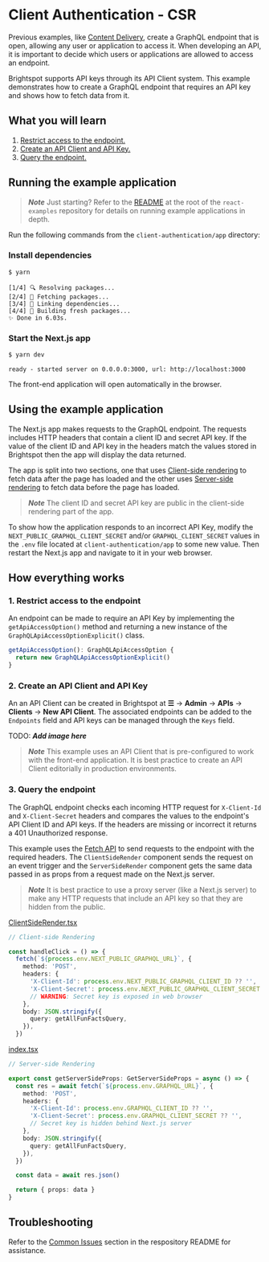 # Client Authentication - CSR

Previous examples, like [Content Delivery](https://github.com/brightspot/react-examples/tree/main/content-delivery), create a GraphQL endpoint that is open, allowing any user or application to access it. When developing an API, it is important to decide which users or applications are allowed to access an endpoint.

Brightspot supports API keys through its API Client system. This example demonstrates how to create a GraphQL endpoint that requires an API key and shows how to fetch data from it.

## What you will learn

1. [Restrict access to the endpoint.](#1-restrict-access-to-the-endpoint)
2. [Create an API Client and API Key.](#2-create-an-api-client-and-api-key)
3. [Query the endpoint.](#3-query-the-endpoint)

## Running the example application

> **_Note_** Just starting? Refer to the [README](/README.md) at the root of the `react-examples` repository for details on running example applications in depth.

Run the following commands from the `client-authentication/app` directory:

### Install dependencies

```sh
$ yarn
```

```
[1/4] 🔍 Resolving packages...
[2/4] 🚚 Fetching packages...
[3/4] 🔗 Linking dependencies...
[4/4] 🔨 Building fresh packages...
✨ Done in 6.03s.
```

### Start the Next.js app

```sh
$ yarn dev
```

```
ready - started server on 0.0.0.0:3000, url: http://localhost:3000
```

The front-end application will open automatically in the browser.

## Using the example application

The Next.js app makes requests to the GraphQL endpoint. The requests includes HTTP headers that contain a client ID and secret API key. If the value of the client ID and API key in the headers match the values stored in Brightspot then the app will display the data returned.

The app is split into two sections, one that uses [Client-side rendering](https://nextjs.org/docs/basic-features/data-fetching/overview) to fetch data after the page has loaded and the other uses [Server-side rendering](https://nextjs.org/docs/basic-features/data-fetching/get-server-side-props) to fetch data before the page has loaded.

> **_Note_** The client ID and secret API key are public in the client-side rendering part of the app.

To show how the application responds to an incorrect API Key, modify the `NEXT_PUBLIC_GRAPHQL_CLIENT_SECRET` and/or `GRAPHQL_CLIENT_SECRET` values in the `.env` file located at `client-authentication/app` to some new value. Then restart the Next.js app and navigate to it in your web browser.

## How everything works

### 1. Restrict access to the endpoint

An endpoint can be made to require an API Key by implementing the `getApiAccessOption()` method and returning a new instance of the `GraphQLApiAccessOptionExplicit()` class.

```ts
getApiAccessOption(): GraphQLApiAccessOption {
  return new GraphQLApiAccessOptionExplicit()
}
```

### 2. Create an API Client and API Key

An an API Client can be created in Brightspot at **☰** &rarr; **Admin** &rarr; **APIs** &rarr; **Clients** &rarr; **New API Client**. The associated endpoints can be added to the `Endpoints` field and API keys can be managed through the `Keys` field.

TODO: **_Add image here_**

> **_Note_** This example uses an API Client that is pre-configured to work with the front-end application. It is best practice to create an API Client editorially in production environments.

### 3. Query the endpoint

The GraphQL endpoint checks each incoming HTTP request for `X-Client-Id` and `X-Client-Secret` headers and compares the values to the endpoint's API Client ID and API keys. If the headers are missing or incorrect it returns a 401 Unauthorized response.

This example uses the [Fetch API](https://developer.mozilla.org/en-US/docs/Web/API/Fetch_API) to send requests to the endpoint with the required headers. The `ClientSideRender` component sends the request on an event trigger and the `ServerSideRender` component gets the same data passed in as props from a request made on the Next.js server.

> **_Note_** It is best practice to use a proxy server (like a Next.js server) to make any HTTP requests that include an API key so that they are hidden from the public.

[ClientSideRender.tsx](./app/components/ClientSideRender.tsx)

```ts
// Client-side Rendering

const handleClick = () => {
  fetch(`${process.env.NEXT_PUBLIC_GRAPHQL_URL}`, {
    method: 'POST',
    headers: {
      'X-Client-Id': process.env.NEXT_PUBLIC_GRAPHQL_CLIENT_ID ?? '',
      'X-Client-Secret': process.env.NEXT_PUBLIC_GRAPHQL_CLIENT_SECRET ?? '',
      // WARNING: Secret key is exposed in web browser
    },
    body: JSON.stringify({
      query: getAllFunFactsQuery,
    }),
  })
```

[index.tsx](./app/pages/index.tsx)

```ts
// Server-side Rendering

export const getServerSideProps: GetServerSideProps = async () => {
  const res = await fetch(`${process.env.GRAPHQL_URL}`, {
    method: 'POST',
    headers: {
      'X-Client-Id': process.env.GRAPHQL_CLIENT_ID ?? '',
      'X-Client-Secret': process.env.GRAPHQL_CLIENT_SECRET ?? '',
      // Secret key is hidden behind Next.js server
    },
    body: JSON.stringify({
      query: getAllFunFactsQuery,
    }),
  })

  const data = await res.json()

  return { props: data }
}
```

## Troubleshooting

Refer to the [Common Issues](/README.md) section in the respository README for assistance.
